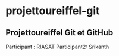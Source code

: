# projettoureiffel-git
## Projettoureiffel Git et GitHub
Participant : RIASAT
Participant2: Srikanth